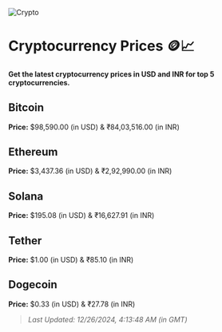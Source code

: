 
![Crypto](https://www.techguide.com.au/wp-content/uploads/2020/11/crypto3.jpeg)

# Cryptocurrency Prices 🪙📈

#### Get the latest cryptocurrency prices in USD and INR for top 5 cryptocurrencies.

## Bitcoin

**Price:** $98,590.00 (in USD) & ₹84,03,516.00 (in INR)

## Ethereum

**Price:** $3,437.36 (in USD) & ₹2,92,990.00 (in INR)

## Solana

**Price:** $195.08 (in USD) & ₹16,627.91 (in INR)

## Tether

**Price:** $1.00 (in USD) & ₹85.10 (in INR)

## Dogecoin

**Price:** $0.33 (in USD) & ₹27.78 (in INR)

> _Last Updated: 12/26/2024, 4:13:48 AM (in GMT)_
